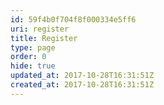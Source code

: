 ```yaml
---
id: 59f4b0f704f8f000334e5ff6
uri: register
title: Register
type: page
order: 0
hide: true
updated_at: 2017-10-28T16:31:51Z
created_at: 2017-10-28T16:31:51Z
---
```


